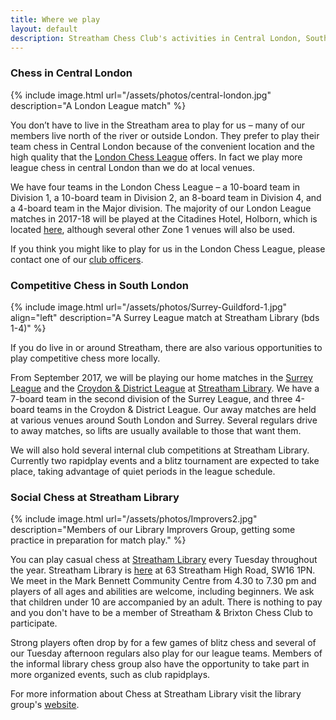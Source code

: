 ```yaml
---
title: Where we play
layout: default
description: Streatham Chess Club's activities in Central London, South London and Surrey
---
```


<a name="central-london"></a>


### Chess in Central London

{% include image.html url="/assets/photos/central-london.jpg" description="A London League match" %}

You don’t have to live in the Streatham area to play for us – many of our members live north of the river or outside
London. They prefer to play their team chess in Central London because of the convenient location and the high quality
that the [London Chess League](http://www.londonchess.org.uk/main.php) offers. In fact we play more league chess in central London than we do at local venues.

We have four teams in the London Chess League – a 10-board team in Division 1, a 10-board team in Division 2,
an 8-board team in Division 4, and a 4-board team in the Major division. The majority of our London League matches in 2017-18 will be played at the Citadines Hotel, Holborn, which is located [here](https://www.google.co.uk/maps/place/Citadines+Holborn-Covent+Garden+London/@51.5182942,-0.1206973,17z/data=!4m13!1m7!3m6!1s0x48761b3597627687:0x97304b6330a0a89d!2sHigh+Holborn,+London+WC1V+6LF!3b1!8m2!3d51.5182874!4d-0.1187017!3m4!1s0x0:0xd4a983d961c3e6e5!8m2!3d51.5178531!4d-0.1185583?hl=en), although several other Zone 1 venues will also be used.

If you think you might like to play for us in the London Chess League, please contact one of our [club officers](/contact.html).

<div class="clearfix"></div>


<a name="woodfield-grove"></a>

### Competitive Chess in South London

{% include image.html url="/assets/photos/Surrey-Guildford-1.jpg" align="left" description="A Surrey League match at Streatham Library (bds 1-4)" %}

If you do live in or around Streatham, there are also various opportunities to play competitive chess more locally.

From September 2017, we will be playing our home matches in the [Surrey League](http://www.scca.co.uk/) and the
[Croydon & District League](http://www.croydonchessleague.org.uk/) at [Streatham Library](https://www.google.co.uk/maps/place/London+SW16+1PN/@51.4317243,-0.1291294,17z/data=!3m1!4b1!4m2!3m1!1s0x487604280906fd47:0xa10f28b2b86f41a0). We have a 7-board team in
the second division of the Surrey League, and three 4-board teams in the Croydon & District League. Our away matches are held at various venues around South London and Surrey. Several regulars drive to away matches, so lifts are usually available to those that want them.

We will also hold  several internal club competitions at Streatham Library. Currently two rapidplay events and a blitz tournament are expected to take place, taking advantage of quiet periods in the league schedule.

<div class="clearfix"></div>


<a name="whitelion"></a>

### Social Chess at Streatham Library

{% include image.html url="/assets/photos/Improvers2.jpg" description="Members of our Library Improvers Group, getting some practice in preparation for match play." %}

You can play casual chess at [Streatham Library](http://www.lambeth.gov.uk/places/streatham-library) every Tuesday throughout the year. Streatham Library is [here](https://www.google.co.uk/maps/place/London+SW16+1PN/@51.4317243,-0.1291294,17z/data=!3m1!4b1!4m2!3m1!1s0x487604280906fd47:0xa10f28b2b86f41a0) at 63 Streatham High Road, SW16 1PN. We meet in the Mark Bennett Community Centre from 4.30 to 7.30 pm and players of all ages and abilities are welcome, including beginners. We ask that children under 10 are accompanied by an adult. There is nothing to pay and you don't have to be a member of Streatham & Brixton Chess Club to participate.

Strong players often drop by for a few games of blitz chess and several of our Tuesday afternoon regulars also play for our league teams. Members of the informal library chess group also have the opportunity to take part in more organized events, such as club rapidplays.

For more information about Chess at Streatham Library visit the library group's [website](https://sites.google.com/site/chessatstreathamlibrary/).
 
<div class="clearfix"></div>
